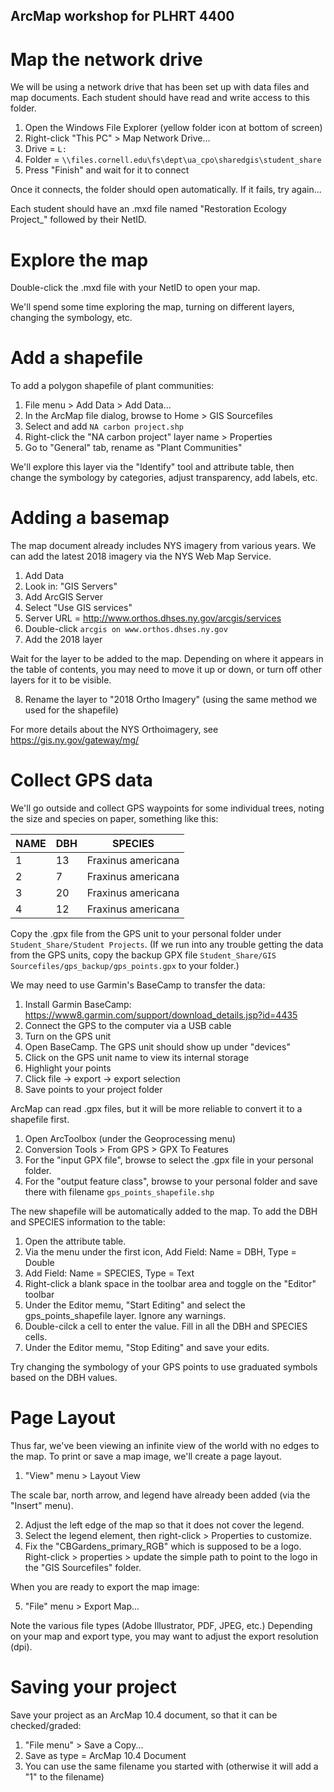 ## ArcMap workshop for PLHRT 4400


# Map the network drive

We will be using a network drive that has been set up with data files and map documents.  Each student should have read and write access to this folder.

1. Open the Windows File Explorer (yellow folder icon at bottom of screen)
2. Right-click "This PC" > Map Network Drive...
3. Drive = `L:`
4. Folder = `\\files.cornell.edu\fs\dept\ua_cpo\sharedgis\student_share`
5. Press "Finish" and wait for it to connect

Once it connects, the folder should open automatically.  If it fails, try again...

Each student should have an .mxd file named "Restoration Ecology Project_" followed by their NetID.


# Explore the map

Double-click the .mxd file with your NetID to open your map.

We'll spend some time exploring the map, turning on different layers, changing the symbology, etc.


# Add a shapefile

To add a polygon shapefile of plant communities:

1. File menu > Add Data > Add Data...
2. In the ArcMap file dialog, browse to Home > GIS Sourcefiles
3. Select and add `NA carbon project.shp`
4. Right-click the "NA carbon project" layer name > Properties
5. Go to "General" tab, rename as "Plant Communities"

We'll explore this layer via the "Identify" tool and attribute table, then change the symbology by categories, adjust transparency, add labels, etc.


# Adding a basemap

The map document already includes NYS imagery from various years.  We can add the latest 2018 imagery via the NYS Web Map Service.

1. Add Data
2. Look in: "GIS Servers"
3. Add ArcGIS Server
4. Select "Use GIS services"
5. Server URL = http://www.orthos.dhses.ny.gov/arcgis/services
6. Double-click `arcgis on www.orthos.dhses.ny.gov`
7. Add the 2018 layer

Wait for the layer to be added to the map.  Depending on where it appears in the table of contents, you may need to move it up or down, or turn off other layers for it to be visible.

8. Rename the layer to "2018 Ortho Imagery" (using the same method we used for the shapefile)

For more details about the NYS Orthoimagery, see https://gis.ny.gov/gateway/mg/


# Collect GPS data

We'll go outside and collect GPS waypoints for some individual trees, noting the size and species on paper, something like this:

| NAME | DBH | SPECIES |
| ---- | --- | ------- |
| 1    | 13  | Fraxinus americana |
| 2    |  7  | Fraxinus americana |
| 3    | 20  | Fraxinus americana |
| 4    | 12  | Fraxinus americana |

Copy the .gpx file from the GPS unit to your personal folder under `Student_Share/Student Projects`.  (If we run into any trouble getting the data from the GPS units, copy the backup GPX file `Student_Share/GIS Sourcefiles/gps_backup/gps_points.gpx` to your folder.)

We may need to use Garmin's BaseCamp to transfer the data:

1. Install Garmin BaseCamp: https://www8.garmin.com/support/download_details.jsp?id=4435
2. Connect the GPS to the computer via a USB cable
3. Turn on the GPS unit
4. Open BaseCamp. The GPS unit should show up under "devices"
5. Click on the GPS unit name to view its internal storage
6. Highlight your points
7. Click file -> export -> export selection
8. Save points to your project folder

ArcMap can read .gpx files, but it will be more reliable to convert it to a shapefile first.

1. Open ArcToolbox (under the Geoprocessing menu)
2. Conversion Tools > From GPS > GPX To Features
3. For the "input GPX file", browse to select the .gpx file in your personal folder.
4. For the "output feature class", browse to your personal folder and save there with filename `gps_points_shapefile.shp`

The new shapefile will be automatically added to the map.  To add the DBH and SPECIES information to the table:

1. Open the attribute table.
2. Via the menu under the first icon, Add Field: Name = DBH, Type = Double
3. Add Field: Name = SPECIES, Type = Text
4. Right-click a blank space in the toolbar area and toggle on the "Editor" toolbar
5. Under the Editor memu, "Start Editing" and select the gps_points_shapefile layer.  Ignore any warnings.
6. Double-cilck a cell to enter the value.  Fill in all the DBH and SPECIES cells.
7. Under the Editor memu, "Stop Editing" and save your edits.

Try changing the symbology of your GPS points to use graduated symbols based on the DBH values.


# Page Layout

Thus far, we've been viewing an infinite view of the world with no edges to the map.  To print or save a map image, we'll create a page layout.

1. "View" menu > Layout View

The scale bar, north arrow, and legend have already been added (via the "Insert" menu).

2. Adjust the left edge of the map so that it does not cover the legend.
3. Select the legend element, then right-click > Properties to customize.
4. Fix the "CBGardens_primary_RGB" which is supposed to be a logo.  Right-click > properties > update the simple path to point to the logo in the "GIS Sourcefiles" folder.

When you are ready to export the map image:

5. "File" menu > Export Map...

Note the various file types (Adobe Illustrator, PDF, JPEG, etc.)  Depending on your map and export type, you may want to adjust the export resolution (dpi).


# Saving your project

Save your project as an ArcMap 10.4 document, so that it can be checked/graded:

1. "File menu" > Save a Copy...
2. Save as type = ArcMap 10.4 Document
3. You can use the same filename you started with (otherwise it will add a "1" to the filename)

